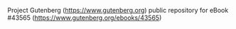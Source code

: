 Project Gutenberg (https://www.gutenberg.org) public repository for eBook #43565 (https://www.gutenberg.org/ebooks/43565)
